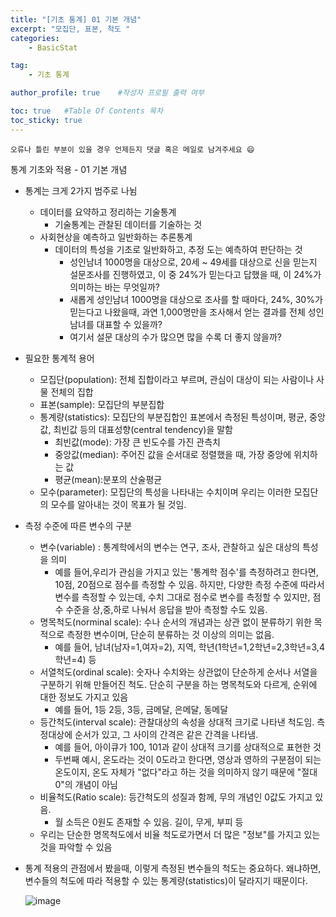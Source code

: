 ```yaml
---
title: "[기초 통계] 01 기본 개념"
excerpt: "모집단, 표본, 척도 "
categories:
    - BasicStat

tag:
    - 기초 통계

author_profile: true    #작성자 프로필 출력 여부

toc: true   #Table Of Contents 목차 
toc_sticky: true
---
```


```
오류나 틀린 부분이 있을 경우 언제든지 댓글 혹은 메일로 남겨주세요 😄
```
통계 기초와 적용 - 01 기본 개념

- 통계는 크게 2가지 범주로 나뉨 
  - 데이터를 요약하고 정리하는 기술통계
    - 기술통계는 관찰된 데이터를 기술하는 것
  - 사회현상을 예측하고 일반화하는 추론통계
    - 데이터의 특성을 기초로 일반화하고, 추정 도는 예측하여 판단하는 것
      - 성인남녀 1000명을 대상으로, 20세 ~ 49세를 대상으로 신을 믿는지 설문조사를 진행하였고, 이 중 24%가 믿는다고 답했을 때, 이 24%가 의미하는 바는 무엇일까?
      - 새롭게 성인남녀 1000명을 대상으로 조사를 할 때마다, 24%, 30%가 믿는다고 나왔을때, 과연 1,000명만을 조사해서 얻는 결과를 전체 성인남녀를 대표할 수 있을까?
      - 여기서 설문 대상의 수가 많으면 많을 수록 더 좋지 않을까?
- 필요한 통계적 용어
  - 모집단(population): 전체 집합이라고 부르며, 관심이 대상이 되는 사람이나 사물 전체의 집합
  - 표본(sample): 모집단의 부분집합
  - 통계량(statistics): 모집단의 부분집합인 표본에서 측정된 특성이며, 평균, 중앙값, 최빈값 등의 대표성향(central tendency)을 말함
    - 최빈값(mode): 가장 큰 빈도수를 가진 관측치
    - 중앙값(median): 주어진 값을 순서대로 정렬했을 때, 가장 중앙에 위치하는 값
    - 평균(mean):분포의 산술평균
  - 모수(parameter): 모집단의 특성을 나타내는 수치이며 우리는 이러한 모집단의 모수를 알아내는 것이 목표가 될 것임.
- 측정 수준에 따른 변수의 구분
  - 변수(variable) : 통계학에서의 변수는 연구, 조사, 관찰하고 싶은 대상의 특성을 의미
    - 예를 들어,우리가 관심을 가지고 있는 '통계학 점수'를 측정하려고 한다면, 10점, 20점으로 점수를 측정할 수 있음. 하지만, 다양한 측정 수준에 따라서 변수를 측정할 수 있는데, 수치 그대로 점수로 변수를 측정할 수 있지만, 점수 수준을 상,중,하로 나눠서 응답을 받아 측정할 수도 있음.
  - 명목척도(norminal scale): 수나 순서의 개념과는 상관 없이 분류하기 위한 목적으로 측정한 변수이며, 단순히 분류하는 것 이상의 의미는 없음.
    - 예를 들어, 남녀(남자=1,여자=2), 지역, 학년(1학년=1,2학년=2,3학년=3,4학년=4) 등
  - 서열척도(ordinal scale): 숫자나 수치와는 상관없이 단순하게 순서나 서열을 구분하기 위해 만들어진 척도. 단순히 구분을 하는 명목척도와 다르게, 순위에 대한 정보도 가지고 있음
    - 예를 들어, 1등 2등, 3등, 금메달, 은메달, 동메달
  - 등간척도(interval scale): 관찰대상의 속성을 상대적 크기로 나타낸 척도임. 측정대상에 순서가 있고, 그 사이의 간격은 같은 간격을 나타냄.
    - 예를 들어, 아이큐가 100, 101과 같이 상대적 크기를 상대적으로 표현한 것
    - 두번째 예시, 온도라는 것이 0도라고 한다면, 영상과 영하의 구분점이 되는 온도이지, 온도 자체가 "없다"라고 하는 것을 의미하지 않기 때문에 "절대 0"의 개념이 아님
  - 비율척도(Ratio scale): 등간척도의 성질과 함께, 무의 개념인 0값도 가지고 있음.
    - 월 소득은 0원도 존재할 수 있음. 길이, 무게, 부피 등
  - 우리는 단순한 명목척도에서 비율 척도로가면서 더 많은 "정보"를 가지고 있는 것을 파악할 수 있음

- 통계 적용의 관점에서 봤을때, 이렇게 측정된 변수들의 척도는 중요하다. 왜냐하면, 변수들의 척도에 따라 적용할 수 있는 통계량(statistics)이 달라지기 때문이다.

  ![image](https://user-images.githubusercontent.com/81638919/162625878-62a8e625-4153-4a31-ad24-fb3b4b5e2108.png)
